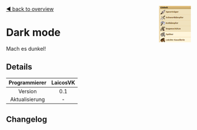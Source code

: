 [◀️ back to overview](https://github.com/laicosvk/DSS#Downloads "back to overview")
<img align="right" height="100" src="picture.PNG"/>

# Dark mode
Mach es dunkel!

## Details

| Programmierer | LaicosVK |
| :---: | :---: |
| Version | 0.1 |
| Aktualisierung | - |

## Changelog

